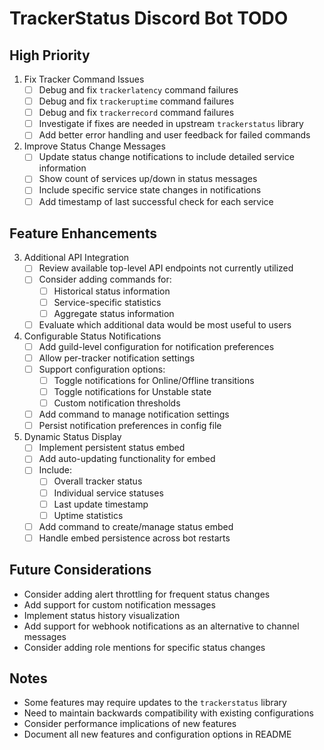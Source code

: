 # TrackerStatus Discord Bot TODO

## High Priority
1. Fix Tracker Command Issues
   - [ ] Debug and fix `trackerlatency` command failures
   - [ ] Debug and fix `trackeruptime` command failures
   - [ ] Debug and fix `trackerrecord` command failures
   - [ ] Investigate if fixes are needed in upstream `trackerstatus` library
   - [ ] Add better error handling and user feedback for failed commands

2. Improve Status Change Messages
   - [ ] Update status change notifications to include detailed service information
   - [ ] Show count of services up/down in status messages
   - [ ] Include specific service state changes in notifications
   - [ ] Add timestamp of last successful check for each service

## Feature Enhancements
3. Additional API Integration
   - [ ] Review available top-level API endpoints not currently utilized
   - [ ] Consider adding commands for:
     - [ ] Historical status information
     - [ ] Service-specific statistics
     - [ ] Aggregate status information
   - [ ] Evaluate which additional data would be most useful to users

4. Configurable Status Notifications
   - [ ] Add guild-level configuration for notification preferences
   - [ ] Allow per-tracker notification settings
   - [ ] Support configuration options:
     - [ ] Toggle notifications for Online/Offline transitions
     - [ ] Toggle notifications for Unstable state
     - [ ] Custom notification thresholds
   - [ ] Add command to manage notification settings
   - [ ] Persist notification preferences in config file

5. Dynamic Status Display
   - [ ] Implement persistent status embed
   - [ ] Add auto-updating functionality for embed
   - [ ] Include:
     - [ ] Overall tracker status
     - [ ] Individual service statuses
     - [ ] Last update timestamp
     - [ ] Uptime statistics
   - [ ] Add command to create/manage status embed
   - [ ] Handle embed persistence across bot restarts

## Future Considerations
- Consider adding alert throttling for frequent status changes
- Add support for custom notification messages
- Implement status history visualization
- Add support for webhook notifications as an alternative to channel messages
- Consider adding role mentions for specific status changes

## Notes
- Some features may require updates to the `trackerstatus` library
- Need to maintain backwards compatibility with existing configurations
- Consider performance implications of new features
- Document all new features and configuration options in README 